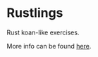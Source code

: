 # Rustlings

Rust koan-like exercises.

More info can be found [here](https://github.com/rust-lang/rustlings).
